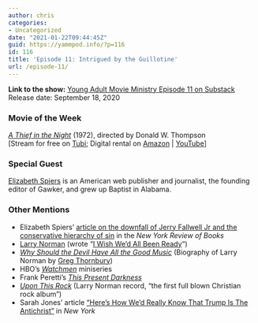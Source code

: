 ```yaml
---
author: chris
categories:
- Uncategorized
date: "2021-01-22T09:44:45Z"
guid: https://yammpod.info/?p=116
id: 116
title: 'Episode 11: Intrigued by the Guillotine'
url: /episode-11/
---
```

**Link to the show:** [Young Adult Movie Ministry Episode 11 on Substack](https://yammpod.substack.com/p/episode-11-intrigued-by-the-guillotine)  
Release date: September 18, 2020

### Movie of the Week

_[A Thief in the Night](https://www.imdb.com/title/tt0070795/)_ (1972), directed by Donald W. Thompson  
[Stream for free on [Tubi](https://tubitv.com/movies/560393/); Digital rental on [Amazon](https://amzn.to/366ZJ7s) | [YouTube](http://www.youtube.com/watch?v=P2N_sirrr6Q)]

### Special Guest

[Elizabeth Spiers](https://twitter.com/espiers) is an American web publisher and journalist, the founding editor of Gawker, and grew up Baptist in Alabama.

### Other Mentions

  * Elizabeth Spiers&#8217; [article on the downfall of Jerry Fallwell Jr and the conservative hierarchy of sin](https://www.nybooks.com/daily/2020/08/20/jerry-falwell-jr-and-the-evangelical-redemption-plot/) in the _New York Review of Books_
  * [Larry Norman](https://en.wikipedia.org/wiki/Larry_Norman) (wrote &#8220;[I Wish We&#8217;d All Been Ready](https://www.youtube.com/watch?v=aPJpZdEOILQ)&#8220;)
  * _[Why Should the Devil Have All the Good Music](https://bookshop.org/a/20775/9781101907078)_ (Biography of Larry Norman by [Greg Thornbury](https://en.wikipedia.org/wiki/Gregory_Alan_Thornbury))
  * HBO&#8217;s _[Watchmen](https://www.imdb.com/title/tt7049682)_ miniseries
  * Frank Peretti&#8217;s _[This Present Darkness](https://bookshop.org/a/20775/9780842361712)_
  * _[Upon This Rock](https://www.youtube.com/watch?v=i8gCWRtL66g&list=PLPcTOx34g9XRLXEpyFpNs1jEFNIBniPUC)_ (Larry Norman record, &#8220;the first full blown Christian rock album&#8221;)
  * Sarah Jones&#8217; article [&#8220;Here&#8217;s How We&#8217;d Really Know That Trump Is The Antichrist&#8221;](https://nymag.com/intelligencer/2019/08/heres-how-wed-really-know-that-trump-is-the-antichrist.html) in _New York_